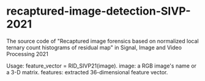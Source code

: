 # recaptured-image-detection-SIVP-2021
The source code of "Recaptured image forensics based on normalized local ternary count histograms of residual map" in Signal, Image and Video Processing 2021

Usage: feature_vector = RID_SIVP21(image).
image: a RGB image's name or a 3-D matrix.
features: extracted 36-dimensional feature vector.
